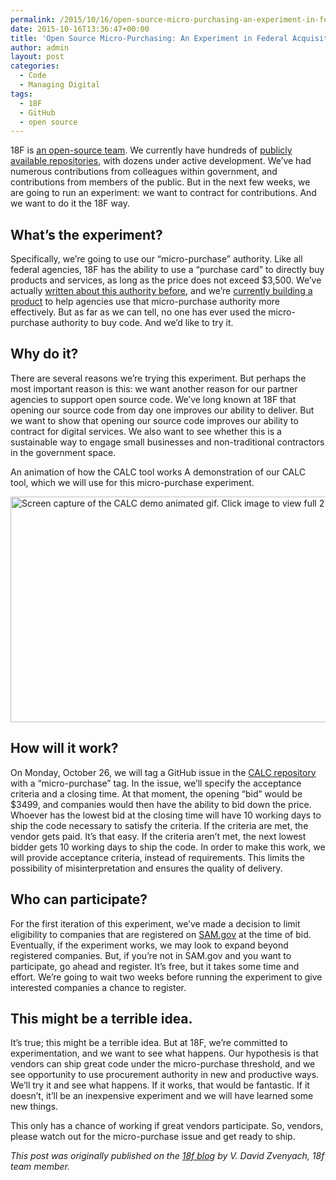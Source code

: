 ```yaml
---
permalink: /2015/10/16/open-source-micro-purchasing-an-experiment-in-federal-acquisition/
date: 2015-10-16T13:36:47+00:00
title: 'Open Source Micro-Purchasing: An Experiment in Federal Acquisition'
author: admin
layout: post
categories:
  - Code
  - Managing Digital
tags:
  - 18F
  - GitHub
  - open source
---
```


18F is [an open-source team](https://github.com/18F/open-source-policy/blob/master/policy.md). We currently have hundreds of [publicly available repositories](https://github.com/18f), with dozens under active development. We&#8217;ve had numerous contributions from colleagues within government, and contributions from members of the public. But in the next few weeks, we are going to run an experiment: we want to contract for contributions. And we want to do it the 18F way.

## What&#8217;s the experiment?

Specifically, we’re going to use our &#8220;micro-purchase&#8221; authority. Like all federal agencies, 18F has the ability to use a &#8220;purchase card&#8221; to directly buy products and services, as long as the price does not exceed $3,500. We&#8217;ve actually [written about this authority before](https://18f.gsa.gov/2015/08/06/communicart-tool-will-streamline-purchase-card-process/), and we&#8217;re [currently building a product](https://18f.gsa.gov/dashboard/project/C2/) to help agencies use that micro-purchase authority more effectively. But as far as we can tell, no one has ever used the micro-purchase authority to buy code. And we&#8217;d like to try it.

## Why do it?

There are several reasons we’re trying this experiment. But perhaps the most important reason is this: we want another reason for our partner agencies to support open source code. We&#8217;ve long known at 18F that opening our source code from day one improves our ability to deliver. But we want to show that opening our source code improves our ability to contract for digital services. We also want to see whether this is a sustainable way to engage small businesses and non-traditional contractors in the government space.

An animation of how the CALC tool works A demonstration of our CALC tool, which we will use for this micro-purchase experiment.

[<img class="aligncenter wp-image-320372 size-full" src="https://s3.amazonaws.com/sitesusa/wp-content/uploads/sites/212/2015/10/600-x-361-Screen-capture-of-CALC-demo-gif.jpg" alt="Screen capture of the CALC demo animated gif. Click image to view full 2 megabyte gif." width="600" height="361" />](https://s3.amazonaws.com/sitesusa/wp-content/uploads/sites/212/2015/10/calc_demo.gif)

## How will it work?

On Monday, October 26, we will tag a GitHub issue in the [CALC repository](https://github.com/18F/calc) with a &#8220;micro-purchase&#8221; tag. In the issue, we&#8217;ll specify the acceptance criteria and a closing time. At that moment, the opening &#8220;bid&#8221; would be $3499, and companies would then have the ability to bid down the price. Whoever has the lowest bid at the closing time will have 10 working days to ship the code necessary to satisfy the criteria. If the criteria are met, the vendor gets paid. It&#8217;s that easy. If the criteria aren&#8217;t met, the next lowest bidder gets 10 working days to ship the code. In order to make this work, we will provide acceptance criteria, instead of requirements. This limits the possibility of misinterpretation and ensures the quality of delivery.

## Who can participate?

For the first iteration of this experiment, we’ve made a decision to limit eligibility to companies that are registered on [SAM.gov](https://www.sam.gov/portal/SAM/##11) at the time of bid. Eventually, if the experiment works, we may look to expand beyond registered companies. But, if you&#8217;re not in SAM.gov and you want to participate, go ahead and register. It&#8217;s free, but it takes some time and effort. We&#8217;re going to wait two weeks before running the experiment to give interested companies a chance to register.

## This might be a terrible idea.

It’s true; this might be a terrible idea. But at 18F, we&#8217;re committed to experimentation, and we want to see what happens. Our hypothesis is that vendors can ship great code under the micro-purchase threshold, and we see opportunity to use procurement authority in new and productive ways. We&#8217;ll try it and see what happens. If it works, that would be fantastic. If it doesn’t, it&#8217;ll be an inexpensive experiment and we will have learned some new things.

This only has a chance of working if great vendors participate. So, vendors, please watch out for the micro-purchase issue and get ready to ship.

<div class="hdivider">
</div>

_This post was originally published on the [18f blog](https://18f.gsa.gov/blog/) by V. David Zvenyach, 18f team member._